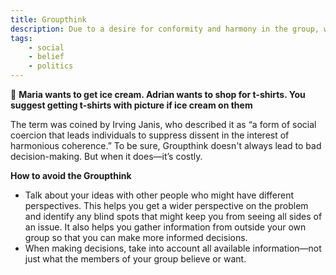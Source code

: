 ```yaml
---
title: Groupthink
description: Due to a desire for conformity and harmony in the group, we make irrational decisions, often to minimize conflict.
tags: 
    - social
    - belief
    - politics
---
```


💬  **Maria wants to get ice cream. Adrian wants to shop for t-shirts. You suggest getting t-shirts with picture if ice cream on them**

The term was coined by Irving Janis, who described it as “a form of social coercion that leads individuals to suppress dissent in the interest of harmonious coherence.” To be sure, Groupthink doesn't always lead to bad decision-making. But when it does—it’s costly.

**How to avoid the Groupthink**

- Talk about your ideas with other people who might have different perspectives. This helps you get a wider perspective on the problem and identify any blind spots that might keep you from seeing all sides of an issue. It also helps you gather information from outside your own group so that you can make more informed decisions.
- When making decisions, take into account all available information—not just what the members of your group believe or want.


